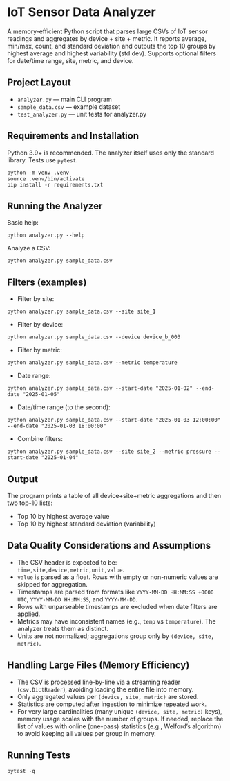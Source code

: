 IoT Sensor Data Analyzer
========================

A memory-efficient Python script that parses large CSVs of IoT sensor readings and aggregates by device + site + metric. It reports average, min/max, count, and standard deviation and outputs the top 10 groups by highest average and highest variability (std dev). Supports optional filters for date/time range, site, metric, and device.

Project Layout
--------------

- `analyzer.py` — main CLI program
- `sample_data.csv` — example dataset
- `test_analyzer.py` — unit tests for analyzer.py

Requirements and Installation
-----------------------------

Python 3.9+ is recommended. The analyzer itself uses only the standard library. Tests use `pytest`.

```
python -m venv .venv
source .venv/bin/activate
pip install -r requirements.txt
```

Running the Analyzer
--------------------

Basic help:

```
python analyzer.py --help
```

Analyze a CSV:

```
python analyzer.py sample_data.csv
```

Filters (examples)
------------------

- Filter by site:

```
python analyzer.py sample_data.csv --site site_1
```

- Filter by device:

```
python analyzer.py sample_data.csv --device device_b_003
```

- Filter by metric:

```
python analyzer.py sample_data.csv --metric temperature
```

- Date range:

```
python analyzer.py sample_data.csv --start-date "2025-01-02" --end-date "2025-01-05"
```

- Date/time range (to the second):

```
python analyzer.py sample_data.csv --start-date "2025-01-03 12:00:00" --end-date "2025-01-03 18:00:00"
```

- Combine filters:

```
python analyzer.py sample_data.csv --site site_2 --metric pressure --start-date "2025-01-04"
```

Output
------

The program prints a table of all device+site+metric aggregations and then two top-10 lists:
- Top 10 by highest average value
- Top 10 by highest standard deviation (variability)

Data Quality Considerations and Assumptions
-------------------------------------------

- The CSV header is expected to be: `time,site,device,metric,unit,value`.
- `value` is parsed as a float. Rows with empty or non-numeric values are skipped for aggregation.
- Timestamps are parsed from formats like `YYYY-MM-DD HH:MM:SS +0000 UTC`, `YYYY-MM-DD HH:MM:SS`, and `YYYY-MM-DD`.
- Rows with unparseable timestamps are excluded when date filters are applied.
- Metrics may have inconsistent names (e.g., `temp` vs `temperature`). The analyzer treats them as distinct.
- Units are not normalized; aggregations group only by `(device, site, metric)`.

Handling Large Files (Memory Efficiency)
---------------------------------------

- The CSV is processed line-by-line via a streaming reader (`csv.DictReader`), avoiding loading the entire file into memory.
- Only aggregated values per `(device, site, metric)` are stored.
- Statistics are computed after ingestion to minimize repeated work.
- For very large cardinalities (many unique `(device, site, metric)` keys), memory usage scales with the number of groups. If needed, replace the list of values with online (one-pass) statistics (e.g., Welford’s algorithm) to avoid keeping all values per group in memory.

Running Tests
-------------

```
pytest -q
```
